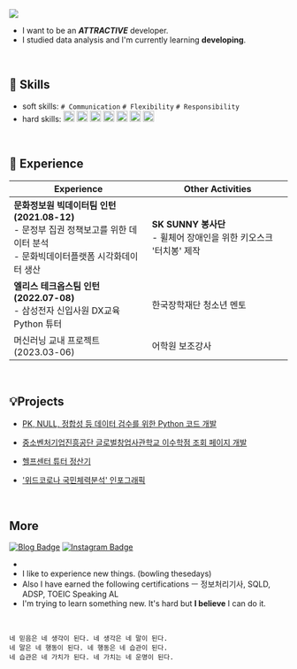 
<img src="https://capsule-render.vercel.app/api?type=wave&color=FFFACD&height=100&section=header&text=Hi,%20I'm%20coldegg🥚&fontSize=20"/>

- I want to be an ***ATTRACTIVE*** developer.
- I studied data analysis and I'm currently learning **developing**.

<br>

## 🧩 Skills
- soft skills: `# Communication` `# Flexibility` `# Responsibility`
- hard skills: <img src="https://img.shields.io/badge/Python-3776AB?style=for-the-badge&logo=Python&logoColor=white" height=20> <img src="https://img.shields.io/badge/R-276DC3?style=for-the-badge&logo=R&logoColor=white" height=20> <img src="https://img.shields.io/badge/jupyter-F37626?style=for-the-badge&logo=jupyter&logoColor=white" height=20> <img src="https://img.shields.io/badge/MySQL-4479A1?style=for-the-badge&logo=MySQL&logoColor=white" height=20>
<img src="https://img.shields.io/badge/googleappsscript-4285F4?style=for-the-badge&logo=googleappsscript&logoColor=white" height=20> <img src="https://img.shields.io/badge/html5-E34F26?style=for-the-badge&logo=html5&logoColor=white" height=20> <img src="https://img.shields.io/badge/adobephotoshop-31A8FF?style=for-the-badge&logo=adobephotoshop&logoColor=white" height=20>


<br>

## 📌 Experience

| Experience | Other Activities | 
|------|---|
| <b>문화정보원 빅데이터팀 인턴 (2021.08-12)</b>  <br> - 문정부 집권 정책보고를 위한 데이터 분석 <br> - 문화빅데이터플랫폼 시각화데이터 생산 | <b>SK SUNNY 봉사단</b> <br> - 휠체어 장애인을 위한 키오스크 '터치봉' 제작 | 
| <b>엘리스 테크옵스팀 인턴 (2022.07-08)</b> <br> - 삼성전자 신입사원 DX교육 Python 튜터 | 한국장학재단 청소년 멘토 |
| 머신러닝 교내 프로젝트 (2023.03-06) | 어학원 보조강사 |

<br>

## 💡Projects

- [PK, NULL, 정합성 등 데이터 검수를 위한 Python 코드 개발](https://github.com/colde99/colde99/blob/0022159a196ee96c480cce7a8f5d5f12e280bf1a/%EB%8D%B0%EC%9D%B4%ED%84%B0%20%EA%B2%80%EC%88%98%20%EC%BD%94%EB%93%9C.md) 

- [중소벤처기업진흥공단 글로벌창업사관학교 이수학점 조회 페이지 개발](https://script.google.com/macros/s/AKfycbyr8HFOIaGpNCcsjH7gJneWXTURuOPaR5XIfZJ6jXOOmqLWqldmrqI078X5_sW4KKps/exec)

-  [헬프센터 튜터 정산기](https://github.com/colde99/colde99/blob/1334dd1b89dcaa00ad7add94d8e1c7eb58114cab/%ED%97%AC%ED%94%84%EC%84%BC%ED%84%B0_%ED%8A%9C%ED%84%B0_%EC%A0%95%EC%82%B0.md)

-  ['위드코로나 국민체력분석' 인포그래픽](https://github.com/colde99/colde99/assets/164446778/ff25f802-866b-432a-bf2c-89ebfd52964c)


<br>

## More
 [![Blog Badge](http://img.shields.io/badge/-Blog-brightgreen?style=flat-square&logo=FF5722&link=https://blog.naver.com/cold_egg)](https://blog.naver.com/cold_egg) [![Instagram Badge](https://img.shields.io/badge/-Instagram-dd2a7b?style=flat-square&logo=instagram&logoColor=white&link=https://www.instagram.com/cold_e99/)](https://www.instagram.com/cold_e99/) 

- 
- I like to experience new things. (bowling thesedays)
- Also I have earned the following certifications ㅡ 정보처리기사, SQLD, ADSP, TOEIC Speaking AL
- I'm trying to learn something new. It's hard but **I believe** I can do it.

<br>

```
네 믿음은 네 생각이 된다. 네 생각은 네 말이 된다.
네 말은 네 행동이 된다. 네 행동은 네 습관이 된다.
네 습관은 네 가치가 된다. 네 가치는 네 운명이 된다.
```

